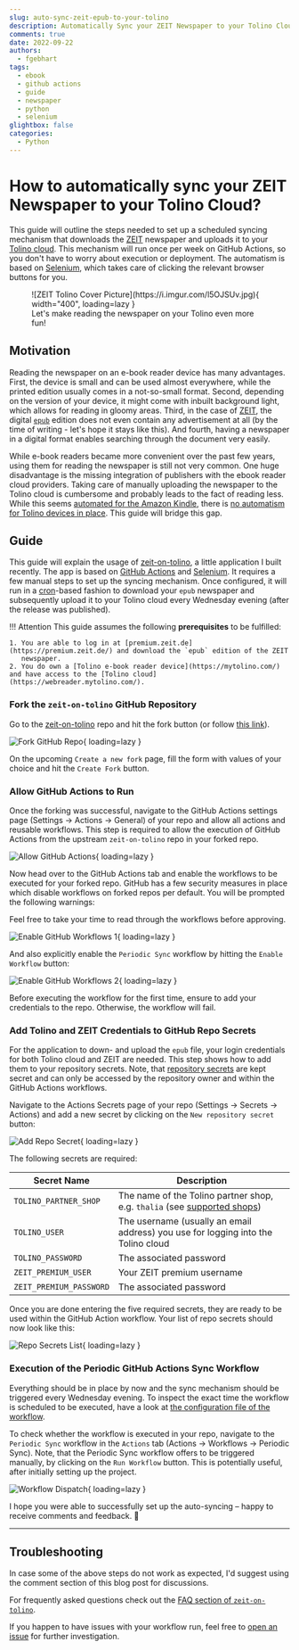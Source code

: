 ```yaml
---
slug: auto-sync-zeit-epub-to-your-tolino
description: Automatically Sync your ZEIT Newspaper to your Tolino Cloud using Selenium and GitHub Actions
comments: true
date: 2022-09-22
authors:
  - fgebhart
tags:
  - ebook
  - github actions
  - guide
  - newspaper
  - python
  - selenium
glightbox: false
categories:
  - Python
---
```


# How to automatically sync your ZEIT Newspaper to your Tolino Cloud?

This guide will outline the steps needed to set up a scheduled syncing mechanism that downloads the [ZEIT](https://premium.zeit.de/)
newspaper and uploads it to your [Tolino cloud](https://webreader.mytolino.com/). This mechanism will run once per week
on GitHub Actions, so you don't have to worry about execution or deployment. The automatism is based on
[Selenium](https://selenium-python.readthedocs.io/), which takes care of clicking the relevant browser buttons for you. 

<figure markdown>
  ![ZEIT Tolino Cover Picture](https://i.imgur.com/l5OJSUv.jpg){ width="400", loading=lazy }
  <figcaption>Let's make reading the newspaper on your Tolino even more fun!</figcaption>
</figure>

<!-- more -->


## Motivation

Reading the newspaper on an e-book reader device has many advantages. First, the device is small and can be used almost
everywhere, while the printed edition usually comes in a not-so-small format. Second, depending on the version of your
device, it might come with inbuilt background light, which allows for reading in gloomy areas. Third, in the case of
[ZEIT](https://premium.zeit.de/), the digital [`epub`](https://en.wikipedia.org/wiki/EPUB) edition does not even contain
any advertisement at all (by the time of writing - let's hope it stays like this). And fourth, having a newspaper in a
digital format enables searching through the document very easily.

While e-book readers became more convenient over the past few years, using them for reading the newspaper is still not
very common. One huge disadvantage is the missing integration of publishers with the ebook reader cloud providers. Taking
care of manually uploading the newspaper to the Tolino cloud is cumbersome and probably leads to the fact of reading
less. While this seems [automated for the Amazon Kindle](https://premium.zeit.de/faq/e-reader#Kindle-automatischer-Versand),
there is [no automatism for Tolino devices in place](https://premium.zeit.de/faq/e-reader#EPUB-Uebertragen). This guide
will bridge this gap.


## Guide

This guide will explain the usage of [zeit-on-tolino](https://github.com/fgebhart/zeit-on-tolino), a little application I
built recently. The app is based on [GitHub Actions](https://github.com/features/actions) and [Selenium](https://selenium-python.readthedocs.io/).
It requires a few manual steps to set up the syncing mechanism. Once configured, it will run in a [cron](https://en.wikipedia.org/wiki/Cron)-based
fashion to download your `epub` newspaper and subsequently upload it to your Tolino cloud every Wednesday evening (after
the release was published).


!!! Attention
    This guide assumes the following **prerequisites** to be fulfilled:

    1. You are able to log in at [premium.zeit.de](https://premium.zeit.de/) and download the `epub` edition of the ZEIT
       newspaper.
    2. You do own a [Tolino e-book reader device](https://mytolino.com/) and have access to the [Tolino cloud](https://webreader.mytolino.com/).


### Fork the `zeit-on-tolino` GitHub Repository

Go to the [zeit-on-tolino](https://github.com/fgebhart/zeit-on-tolino) repo and hit the fork button (or follow
[this link](https://github.com/fgebhart/zeit-on-tolino/fork)).

![Fork GitHub Repo](https://i.imgur.com/PkTTMbV.png){ loading=lazy }

On the upcoming `Create a new fork` page, fill the form with values of your choice and hit the `Create Fork` button.


### Allow GitHub Actions to Run

Once the forking was successful, navigate to the GitHub Actions settings page (Settings → Actions → General) of your repo
and allow all actions and reusable workflows. This step is required to allow the execution of GitHub Actions from the
upstream `zeit-on-tolino` repo in your forked repo.

![Allow GitHub Actions](https://i.imgur.com/llKDjso.png){ loading=lazy }

Now head over to the GitHub Actions tab and enable the workflows to be executed for your forked repo. GitHub has a few
security measures in place which disable workflows on forked repos per default. You will be prompted the following 
warnings:

Feel free to take your time to read through the workflows before approving.

![Enable GitHub Workflows 1](https://i.imgur.com/V4JE7XY.png){ loading=lazy }

And also explicitly enable the `Periodic Sync` workflow by hitting the `Enable Workflow` button:

![Enable GitHub Workflows 2](https://i.imgur.com/Pd7U2bn.png){ loading=lazy }

Before executing the workflow for the first time, ensure to add your credentials to the repo. Otherwise, the workflow
will fail.


### Add Tolino and ZEIT Credentials to GitHub Repo Secrets

For the application to down- and upload the `epub` file, your login credentials for both Tolino cloud and ZEIT are
needed. This step shows how to add them to your repository secrets. Note, that [repository secrets](https://docs.github.com/en/actions/security-guides/encrypted-secrets)
are kept secret and can only be accessed by the repository owner and within the GitHub Actions workflows.

Navigate to the Actions Secrets page of your repo (Settings → Secrets → Actions) and add a new secret by clicking on the
`New repository secret` button:

![Add Repo Secret](https://i.imgur.com/ue6hM3r.png){ loading=lazy }

The following secrets are required:

| Secret Name             | Description  |
| ----------------------- | ------------ |
| `TOLINO_PARTNER_SHOP`   | The name of the Tolino partner shop, e.g. `thalia` (see [supported shops](https://github.com/fgebhart/zeit-on-tolino#which-tolino-partner-shops-are-supported)) |
| `TOLINO_USER`           | The username (usually an email address) you use for logging into the Tolino cloud |
| `TOLINO_PASSWORD`       | The associated password |
| `ZEIT_PREMIUM_USER`     | Your ZEIT premium username |
| `ZEIT_PREMIUM_PASSWORD` | The associated password |

Once you are done entering the five required secrets, they are ready to be used within the GitHub Action workflow. Your
list of repo secrets should now look like this:

![Repo Secrets List](https://i.imgur.com/K29SEkH.png){ loading=lazy }


### Execution of the Periodic GitHub Actions Sync Workflow

Everything should be in place by now and the sync mechanism should be triggered every Wednesday evening. To inspect the
exact time the workflow is scheduled to be executed, have a look at [the configuration file of the workflow](https://github.com/fgebhart/zeit-on-tolino/blob/main/.github/workflows/sync_to_tolino_cloud.yml#L5-L7).

To check whether the workflow is executed in your repo, navigate to the `Periodic Sync` workflow in the `Actions` tab
(Actions → Workflows → Periodic Sync). Note, that the Periodic Sync workflow offers to be triggered manually, by clicking
on the `Run Workflow` button. This is potentially useful, after initially setting up the project.

![Workflow Dispatch](https://i.imgur.com/1WJOV5a.png){ loading=lazy }

I hope you were able to successfully set up the auto-syncing – happy to receive comments and feedback. 🐙

-------------------------------------------------------------------------------------------------------------------------

## Troubleshooting

In case some of the above steps do not work as expected, I'd suggest using the comment section of this blog post for
discussions.

For frequently asked questions check out the [FAQ section of `zeit-on-tolino`](https://github.com/fgebhart/zeit-on-tolino#faq).

If you happen to have issues with your workflow run, feel free to [open an issue](https://github.com/fgebhart/zeit-on-tolino/issues/new)
for further investigation.
